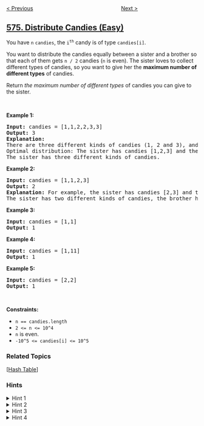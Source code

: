 <!--|This file generated by command(leetcode description); DO NOT EDIT.    |-->
<!--+----------------------------------------------------------------------+-->
<!--|@author    openset <openset.wang@gmail.com>                           |-->
<!--|@link      https://github.com/openset                                 |-->
<!--|@home      https://github.com/openset/leetcode                        |-->
<!--+----------------------------------------------------------------------+-->

[< Previous](../winning-candidate "Winning Candidate")
　　　　　　　　　　　　　　　　
[Next >](../out-of-boundary-paths "Out of Boundary Paths")

## [575. Distribute Candies (Easy)](https://leetcode.com/problems/distribute-candies "分糖果")

<p>You have <code>n</code>&nbsp;<code>candies</code>, the <code>i<sup>th</sup></code> candy is of type <code>candies[i]</code>.</p>

<p>You want to distribute the candies equally between a sister and a brother so that each of them gets <code>n / 2</code>&nbsp;candies (<code>n</code> is even). The sister loves to collect different types of candies, so you want to give her the <strong>maximum number of different types</strong> of candies.</p>

<p>Return <em>the maximum number of different types</em> of candies you can give to the sister.</p>

<ol>
</ol>

<p>&nbsp;</p>
<p><strong>Example 1:</strong></p>

<pre>
<strong>Input:</strong> candies = [1,1,2,2,3,3]
<strong>Output:</strong> 3
<strong>Explanation:</strong>
There are three different kinds of candies (1, 2 and 3), and two candies for each kind.
Optimal distribution: The sister has candies [1,2,3] and the brother has candies [1,2,3], too. 
The sister has three different kinds of candies. 
</pre>

<p><strong>Example 2:</strong></p>

<pre>
<strong>Input:</strong> candies = [1,1,2,3]
<strong>Output:</strong> 2
<strong>Explanation:</strong> For example, the sister has candies [2,3] and the brother has candies [1,1]. 
The sister has two different kinds of candies, the brother has only one kind of candies.
</pre>

<p><strong>Example 3:</strong></p>

<pre>
<strong>Input:</strong> candies = [1,1]
<strong>Output:</strong> 1
</pre>

<p><strong>Example 4:</strong></p>

<pre>
<strong>Input:</strong> candies = [1,11]
<strong>Output:</strong> 1
</pre>

<p><strong>Example 5:</strong></p>

<pre>
<strong>Input:</strong> candies = [2,2]
<strong>Output:</strong> 1
</pre>

<p>&nbsp;</p>
<p><strong>Constraints:</strong></p>

<ul>
	<li><code>n == candies.length</code></li>
	<li><code>2 &lt;= n &lt;= 10^4</code></li>
	<li><code>n</code>&nbsp;is even.</li>
	<li><code>-10^5 &lt;= candies[i] &lt;= 10^5</code></li>
</ul>

### Related Topics
  [[Hash Table](../../tag/hash-table/README.md)]

### Hints
<details>
<summary>Hint 1</summary>
To maximize the number of kinds of candies, we should try to distribute candies such that sister will gain all kinds.
</details>

<details>
<summary>Hint 2</summary>
What is the upper limit of the number of kinds of candies sister will gain? Remember candies are to distributed equally.
</details>

<details>
<summary>Hint 3</summary>
Which data structure is the most suitable for finding the number of kinds of candies?
</details>

<details>
<summary>Hint 4</summary>
Will hashset solves the problem? Inserting all candies kind in the hashset and then checking its size with upper limit.
</details>
